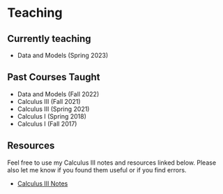 # Teaching

## Currently teaching

- Data and Models (Spring 2023)

## Past Courses Taught

- Data and Models (Fall 2022)
- Calculus III (Fall 2021)
- Calculus III (Spring 2021)
- Calculus I (Spring 2018)
- Calculus I (Fall 2017)

## Resources

Feel free to use my Calculus III notes and resources linked below.  Please also let me know if you found them useful or if you find errors.

- [Calculus III Notes](https://o365coloradoedu-my.sharepoint.com/:f:/g/personal/anst0821_colorado_edu/EqHc8qBQEjJHoso-v7leKpMBIJLZbg_Om4w2vQsLLxv6uA?e=u72PtV)
